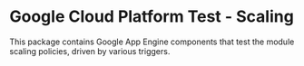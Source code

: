 # Google Cloud Platform Test - Scaling

This package contains Google App Engine components that test the module scaling
policies, driven by various triggers.
